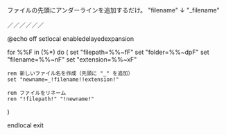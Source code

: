 ファイルの先頭にアンダーラインを追加するだけ。
"filename"
↓
"_filename"

／／／／／／

@echo off
setlocal enabledelayedexpansion

for %%F in (%*) do (
    set "filepath=%%~fF"
    set "folder=%%~dpF"
    set "filename=%%~nF"
    set "extension=%%~xF"

    rem 新しいファイル名を作成（先頭に "_" を追加）
    set "newname=_!filename!!extension!"

    rem ファイルをリネーム
    ren "!filepath!" "!newname!"
)

endlocal
exit
